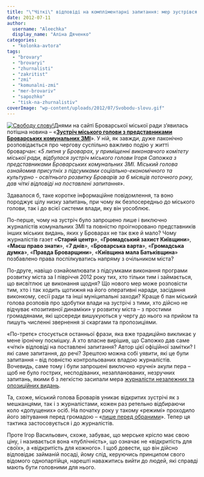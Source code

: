 ```yaml
---
title: "\"Чіткі\" відповіді на компліментарні запитання: мер зустрівся зі своїми журналістами"
date: 2012-07-11
author: 
  username: "Aleechka"
  display_name: "Аліна Дяченко"
categories: 
  - "kolonka-avtora"
tags: 
  - "brovary"
  - "brovaryi"
  - "zhurnalisti"
  - "zakritist"
  - "zmi"
  - "komunalni-zmi"
  - "mer-brovariv"
  - "sapozhko"
  - "tisk-na-zhurnalistiv"
coverImage: "wp-content/uploads/2012/07/Svobodu-slovu.gif"
---
```


[![](https://mpz.brovary.org/wp-content/uploads/2012/07/Svobodu-slovu-300x261.gif "Свободу слову!")](https://mpz.brovary.org/wp-content/uploads/2012/07/Svobodu-slovu.gif)Днями на сайті Броварської міської ради з’явилась потішна новина – «**[Зустріч міського голови з представниками Броварських комунальних ЗМІ](http://brovary.kiev.ua/zustr%D1%96ch-m%D1%96skogo-golovi-z-predstavnikami-brovarskikh-komunalnikh-zm%D1%96)**». У ній, як завжди, дуже лаконічно розповідається про чергову суспільно важливо подію у житті броварчан: «_5 липня у Броварах, у приміщенні виконавчого комітету міської ради, відбулася зустріч міського голови Ігоря Сапожка з представниками Броварських комунальних ЗМІ. Міський голова ознайомив присутніх з підсумками соціально-економічного та культурно - освітнього розвитку Броварів за 6 місяців поточного року, дав чіткі відповіді на поставлені запитання_».

Здавалося б, таке коротке інформаційне повідомлення, та воно породжує цілу низку запитань, при чому як безпосередньо до міського голови, так і до всієї системи влади, яку він уособлює.

По-перше, чому на зустріч було запрошено лише і виключно журналістів комунальних ЗМІ та повністю проігноровано представників інших міських видань, яких у Броварах не так вже й мало? Чому журналістів газет «**Старий центр**», «**Громадський захист Київщини**», «**Маєш право знати**», «**7 днів**», «**Броварська варта**», «**Громадська думка**», «**Правда Броварщини**», «**Київщина мала Батьківщина**» позбавлено права поспілкуватись напряму з очільником міста?

По-друге, навіщо ознайомлювати з підсумками виконання програми розвитку міста за І півріччя 2012 року тих, хто тільки тим і займається, що висвітлює це виконання щодня? Що нового мер може розповісти тим, хто і так ходить щотижня на його оперативні наради, засідання виконкому, сесії ради та інші муніципальні заходи? Краще б пан міський голова розповів про здобутки влади на зустрічі з тими, хто дійсно не відчуває «позитивної динаміки» у розвитку міста – з простими громадянами, які щосереди вишукуються у чергу до нього на прийом та пишуть численні звернення зі скаргами та пропозиціями.

«По-третє» стосується останньої фрази, яка вже традиційно викликає у мене іронічну посмішку. А хто власне вирішив, що Сапожко дав саме «_чіткі_» відповіді на поставлені запитання? Автор цієї офіційної замітки? І які саме запитання, до речі? Зрештою можна собі уявити, які це були запитання – від повністю контрольованих владою журналістів. Вочевидь, саме тому і були запрошені виключно «ручні» акули пера – щоб не було гострих, несподіваних, незапланованих, незручних запитань, якими б з легкістю засипали мера [журналісти незалежних та опозиційних видань](https://mpz.brovary.org/budni-brovarskih-zhurnalistiv-zhodnih-zruchnostey-i-nezakonni-pereshkodi/).

Та, схоже, міський голова Броварів уникає відкритих зустрічі як з мешканцями, так і з журналістами, кожен раз ретельно відбираючи коло «допущених» осіб. На початку року у такому «режимі» проходило його звітування перед громадою – «[лише перед обраними](https://mpz.brovary.org/miskiy-golova-tishkom-nishkom-vidzvituvav-lishe-pered-veteranami/)». Тепер ця тактика застосовується і до журналістів.

Проте Ігор Васильович, схоже, забуває, що мерське крісло має свою ціну, і називається вона «публічність», що означає не «відкритість для своїх», а «відкритість для кожного». І щоб довести, що він дійсно відповідає займаній посаді, йому слід, керуючись принципом свого відомого однопартійця, нарешті наважитись вийти до людей, які справді мають бути головними для нього.
